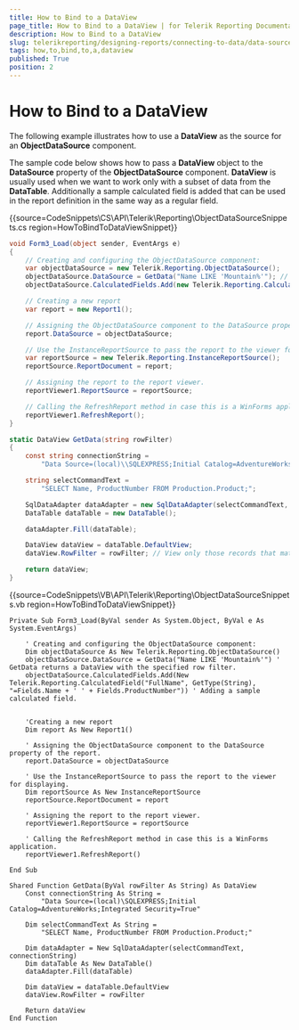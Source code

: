 ```yaml
---
title: How to Bind to a DataView
page_title: How to Bind to a DataView | for Telerik Reporting Documentation
description: How to Bind to a DataView
slug: telerikreporting/designing-reports/connecting-to-data/data-source-components/objectdatasource-component/how-to/how-to-bind-to-a-dataview
tags: how,to,bind,to,a,dataview
published: True
position: 2
---
```


# How to Bind to a DataView



The following example illustrates how to use a __DataView__ as the source       for an __ObjectDataSource__ component.

The sample code below shows how to pass a __DataView__    object to the __DataSource__    property of the __ObjectDataSource__ component. __DataView__ is usually used when we       want to work only with a subset of data from the __DataTable__. Additionally a       sample calculated field is added that can be used in the report definition in       the same way as a regular field.      

{{source=CodeSnippets\CS\API\Telerik\Reporting\ObjectDataSourceSnippets.cs region=HowToBindToDataViewSnippet}}
````C#
void Form3_Load(object sender, EventArgs e)
{
    // Creating and configuring the ObjectDataSource component:
    var objectDataSource = new Telerik.Reporting.ObjectDataSource();
    objectDataSource.DataSource = GetData("Name LIKE 'Mountain%'"); // GetData returns a DataView with the specified row filter.
    objectDataSource.CalculatedFields.Add(new Telerik.Reporting.CalculatedField("FullName", typeof(string), "=Fields.Name + ' ' + Fields.ProductNumber")); // Adding a sample calculated field.

    // Creating a new report
    var report = new Report1();

    // Assigning the ObjectDataSource component to the DataSource property of the report.
    report.DataSource = objectDataSource;

    // Use the InstanceReportSource to pass the report to the viewer for displaying
    var reportSource = new Telerik.Reporting.InstanceReportSource();
    reportSource.ReportDocument = report;

    // Assigning the report to the report viewer.
    reportViewer1.ReportSource = reportSource;

    // Calling the RefreshReport method in case this is a WinForms application.
    reportViewer1.RefreshReport();
}

static DataView GetData(string rowFilter)
{
    const string connectionString =
        "Data Source=(local)\\SQLEXPRESS;Initial Catalog=AdventureWorks;Integrated Security=True";

    string selectCommandText =
        "SELECT Name, ProductNumber FROM Production.Product;";

    SqlDataAdapter dataAdapter = new SqlDataAdapter(selectCommandText, connectionString);
    DataTable dataTable = new DataTable();

    dataAdapter.Fill(dataTable);

    DataView dataView = dataTable.DefaultView;
    dataView.RowFilter = rowFilter; // View only those records that match a certain criteria.

    return dataView;
}
````
{{source=CodeSnippets\VB\API\Telerik\Reporting\ObjectDataSourceSnippets.vb region=HowToBindToDataViewSnippet}}
````VB
Private Sub Form3_Load(ByVal sender As System.Object, ByVal e As System.EventArgs)

    ' Creating and configuring the ObjectDataSource component:
    Dim objectDataSource As New Telerik.Reporting.ObjectDataSource()
    objectDataSource.DataSource = GetData("Name LIKE 'Mountain%'") ' GetData returns a DataView with the specified row filter.
    objectDataSource.CalculatedFields.Add(New Telerik.Reporting.CalculatedField("FullName", GetType(String), "=Fields.Name + ' ' + Fields.ProductNumber")) ' Adding a sample calculated field.


    'Creating a new report
    Dim report As New Report1()

    ' Assigning the ObjectDataSource component to the DataSource property of the report.
    report.DataSource = objectDataSource

    ' Use the InstanceReportSource to pass the report to the viewer for displaying.
    Dim reportSource As New InstanceReportSource
    reportSource.ReportDocument = report

    ' Assigning the report to the report viewer.
    reportViewer1.ReportSource = reportSource

    ' Calling the RefreshReport method in case this is a WinForms application.
    reportViewer1.RefreshReport()

End Sub

Shared Function GetData(ByVal rowFilter As String) As DataView
    Const connectionString As String =
        "Data Source=(local)\SQLEXPRESS;Initial Catalog=AdventureWorks;Integrated Security=True"

    Dim selectCommandText As String =
        "SELECT Name, ProductNumber FROM Production.Product;"

    Dim dataAdapter = New SqlDataAdapter(selectCommandText, connectionString)
    Dim dataTable As New DataTable()
    dataAdapter.Fill(dataTable)

    Dim dataView = dataTable.DefaultView
    dataView.RowFilter = rowFilter

    Return dataView
End Function
````



